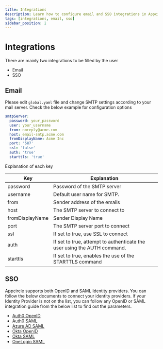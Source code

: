 ```yaml
---
title: Integrations
description: Learn how to configure email and SSO integrations in Appcircle
tags: [integrations, email, sso]
sidebar_position: 2
---
```


# Integrations

There are mainly two integrations to be filled by the user

- Email
- SSO

## Email

Please edit `global.yaml` file and change SMTP settings according to your mail server. Check the below example for configuration options

```yaml
smtpServer:
  password: your_password
  user: your_username
  from: noreply@acme.com
  host: email-smtp.acme.com
  fromDisplayName: Acme Inc
  port: '587'
  ssl: 'false'
  auth: 'true'
  starttls: 'true'
```

Explanation of each key

| Key             | Explanation                                                              |
| --------------- | ------------------------------------------------------------------------ |
| password        | Password of the SMTP server                                              |
| username        | Default user name for SMTP.                                              |
| from            | Sender address of the emails                                             |
| host            | The SMTP server to connect to                                            |
| fromDisplayName | Sender Display Name                                                      |
| port            | The SMTP server port to connect                                          |
| ssl             | If set to true, use SSL to connect                                       |
| auth            | If set to true, attempt to authenticate the user using the AUTH command. |
| starttls        | If set to true, enables the use of the STARTTLS command                  |

## SSO

Appcircle supports both OpenID and SAML Identity providers. You can follow the below documents to connect your identity providers. If your Identity Provider is not on the list, you can follow any OpenID or SAML integration guide from the below list to find out the parameters.

- [Auth0 OpenID](https://docs.appcircle.io/account/sso/auth-openid/)
- [Auth0 SAML](https://docs.appcircle.io/account/sso/auth-saml/)
- [Azure AD SAML](https://docs.appcircle.io/account/sso/azure-saml/)
- [Okta OpenID](https://docs.appcircle.io/account/sso/okta-openid/)
- [Okta SAML](https://docs.appcircle.io/account/sso/okta-saml/)
- [OneLogin SAML](https://docs.appcircle.io/account/sso/onelogin-saml/)
